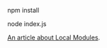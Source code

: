 npm install

node index.js

[An article about Local Modules](https://medium.com/@arnaudrinquin/build-modular-application-with-npm-local-modules-dfc5ff047bcc).   
